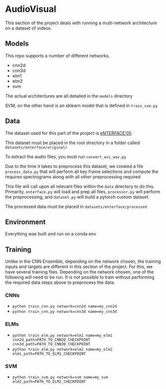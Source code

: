 # AudioVisual

This section of the project deals with running a multi-network architecture on a dataset of videos.

## Models

This repo supports a number of different networks. 
- cnn2d
- cnn3d
- elm1
- elm2
- svm

The actual architectures are all detailed in the <code>models</code> directory

SVM, on the other hand is an sklearn model that is defined in <code>train_svm.py</code> 

## Data 

The dataset used for this part of the project is [eNTERFACE'05](http://www.enterface.net/enterface05/)

This dataset must be placed in the root directory in a folder called <code>datasets/enterface/original/</code>

To extract the audio files, you must run <code>convert_avi_wav.py</code>

Due to the time it takes to preprocess this dataset, we created a file <code>process_data.py</code> that will perform all key frame selections and compute the requires spectrograms along with all other preprocessing required

This file will call upon all relevant files within  the <code>data</code> directory to do this. Primarity, <code>enterface.py</code> will load and prep all files, <code>processor.py</code> will perform the preprocessing, and <code>dataset.py</code> will build a pytorch custom dataset.

The processed data must be placed in <code>datasets/enterface/processed</code>

## Environment

Everything was built and run on a conda env 

## Training

Unlike in the CNN Ensemble, depending on the network chosen, the training inputs and targets are different in this section of the project.
For this, we have several training files. Depending on the network chosen, one of the following will need to be run.
It is not possible to train without performing the required data steps above to preprocess the data.

### CNNs
- <code>python train_cnn.py network=cnn2d name=my_cnn2d</code>
- <code>python train_cnn.py network=cnn3d name=my_cnn3d</code>

### ELMs
- <code>python train_elm.py network=elm1 name=my_elm1 cnn2d_path=PATH_TO_CNN2D_CHECKPOINT cnn3d_path=PATH_TO_CNN3D_CHECKPOINT</code>
- <code>python train_elm.py network=elm2 name=my_elm2 elm1_path=PATH_TO_ELM1_CHECKPOINT</code>

### SVM
- <code>python train_svm.py network=svm name=my_svm elm2_path=PATH_TO_ELM2_CHECKPOINT</code>

